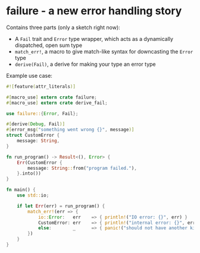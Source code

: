 # failure - a new error handling story

Contains three parts (only a sketch right now):

* A `Fail` trait and `Error` type wrapper, which acts as a dynamically
dispatched, open sum type
* `match_err!`, a macro to give match-like syntax for downcasting the `Error`
type
* `derive(Fail)`, a derive for making your type an error type

Example use case:

```rust
#![feature(attr_literals)]

#[macro_use] extern crate failure;
#[macro_use] extern crate derive_fail;

use failure::{Error, Fail};

#[derive(Debug, Fail)]
#[error_msg("something went wrong {}", message)]
struct CustomError {
    message: String,
}

fn run_program() -> Result<(), Error> {
    Err(CustomError {
        message: String::from("program failed."),
    }.into())
}

fn main() {
    use std::io;

    if let Err(err) = run_program() {
        match_err!(err => {
            io::Error:   err    => { println!("IO error: {}", err) }
            CustomError: err    => { println!("internal error: {}", err.display()) }
            else:        _      => { panic!("should not have another kind of error") }
        })
    }
}
```
